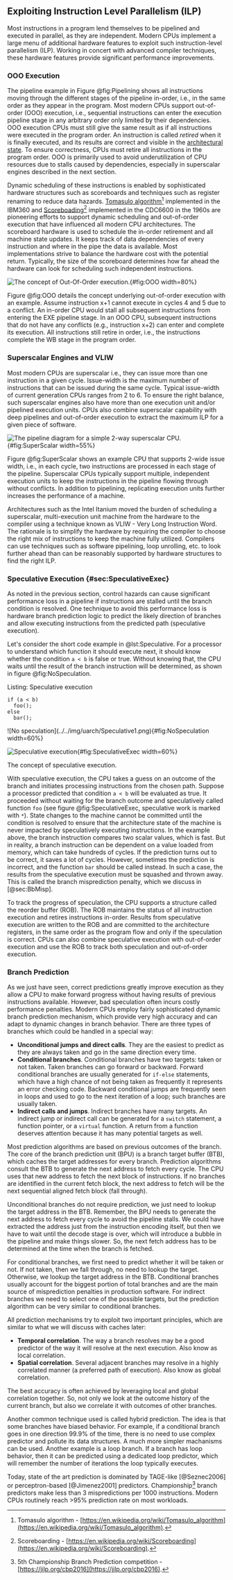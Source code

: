 ## Exploiting Instruction Level Parallelism (ILP)

Most instructions in a program lend themselves to be pipelined and executed in parallel, as they are independent. Modern CPUs implement a large menu of additional hardware features to exploit such instruction-level parallelism (ILP). Working in concert with advanced compiler techniques, these hardware features provide significant performance improvements. 

### OOO Execution

The pipeline example in Figure @fig:Pipelining shows all instructions moving through the different stages of the pipeline in-order, i.e., in the same order as they appear in the program. Most modern CPUs support out-of-order (OOO) execution, i.e., sequential instructions can enter the execution pipeline stage in any arbitrary order only limited by their dependencies. OOO execution CPUs must still give the same result as if all instructions were executed in the program order. An instruction is called *retired* when it is finally executed, and its results are correct and visible in the [architectural state](https://en.wikipedia.org/wiki/Architectural_state). To ensure correctness, CPUs must retire all instructions in the program order. OOO is primarily used to avoid underutilization of CPU resources due to stalls caused by dependencies, especially in superscalar engines described in the next section. 

Dynamic scheduling of these instructions is enabled by sophisticated hardware structures such as scoreboards and techniques such as register renaming to reduce data hazards. [Tomasulo algorithm](https://en.wikipedia.org/wiki/Tomasulo_algorithm)[^4] implemented in the IBM360 and [Scoreboading](https://en.wikipedia.org/wiki/Scoreboarding)[^5] implemented in the CDC6600 in the 1960s are pioneering efforts to support dynamic scheduling and out-of-order execution that have influenced all modern CPU architectures. The scoreboard hardware is used to schedule the in-order retirement and all machine state updates. It keeps track of data dependencies of every instruction and where in the pipe the data is available. Most implementations strive to balance the hardware cost with the potential return. Typically, the size of the scoreboard determines how far ahead the hardware can look for scheduling such independent instructions. 

![The concept of Out-Of-Order execution.](../../img/uarch/OOO.png){#fig:OOO width=80%}

Figure @fig:OOO details the concept underlying out-of-order execution with an example. Assume instruction x+1 cannot execute in cycles 4 and 5 due to a conflict. An in-order CPU would stall all subsequent instructions from entering the EXE pipeline stage. In an OOO CPU, subsequent instructions that do not have any conflicts (e.g., instruction x+2) can enter and complete its execution. All instructions still retire in order, i.e., the instructions complete the WB stage in the program order.

### Superscalar Engines and VLIW

Most modern CPUs are superscalar i.e., they can issue more than one instruction in a given cycle. Issue-width is the maximum number of instructions that can be issued during the same cycle. Typical issue-width of current generation CPUs ranges from 2 to 6. To ensure the right balance, such superscalar engines also have more than one execution unit and/or pipelined execution units. CPUs also combine superscalar capability with deep pipelines and out-of-order execution to extract the maximum ILP for a given piece of software. 

![The pipeline diagram for a simple 2-way superscalar CPU.](../../img/uarch/SuperScalar.png){#fig:SuperScalar width=55%}

Figure @fig:SuperScalar shows an example CPU that supports 2-wide issue width, i.e., in each cycle, two instructions are processed in each stage of the pipeline. Superscalar CPUs typically support multiple, independent execution units to keep the instructions in the pipeline flowing through without conflicts. In addition to pipelining, replicating execution units further increases the performance of a machine.

Architectures such as the Intel Itanium moved the burden of scheduling a superscalar, multi-execution unit machine from the hardware to the compiler using a technique known as VLIW - Very Long Instruction Word. The rationale is to simplify the hardware by requiring the compiler to choose the right mix of instructions to keep the machine fully utilized. Compilers can use techniques such as software pipelining, loop unrolling, etc. to look further ahead than can be reasonably supported by hardware structures to find the right ILP. 

### Speculative Execution {#sec:SpeculativeExec}

As noted in the previous section, control hazards can cause significant performance loss in a pipeline if instructions are stalled until the branch condition is resolved. One technique to avoid this performance loss is hardware branch prediction logic to predict the likely direction of branches and allow executing instructions from the predicted path (speculative execution).

Let's consider the short code example in @lst:Speculative. For a processor to understand which function it should execute next, it should know whether the condition `a < b` is false or true. Without knowing that, the CPU waits until the result of the branch instruction will be determined, as shown in figure @fig:NoSpeculation. 

Listing: Speculative execution

~~~~ {#lst:Speculative .cpp}
if (a < b)
  foo();
else
  bar();
~~~~~~~~~~~~~~~~~~~~~~~~~~~~~~~~~~~~~~~~~~~~~~~~~

<div id="fig:Speculative">
![No speculation](../../img/uarch/Speculative1.png){#fig:NoSpeculation width=60%}


![Speculative execution](../../img/uarch/Speculative2.png){#fig:SpeculativeExec width=60%}

The concept of speculative execution.
</div>

With speculative execution, the CPU takes a guess on an outcome of the branch and initiates processing instructions from the chosen path. Suppose a processor predicted that condition `a < b` will be evaluated as true. It proceeded without waiting for the branch outcome and speculatively called function `foo` (see figure @fig:SpeculativeExec, speculative work is marked with `*`). State changes to the machine cannot be committed until the condition is resolved to ensure that the architecture state of the machine is never impacted by speculatively executing instructions. In the example above, the branch instruction compares two scalar values, which is fast. But in reality, a branch instruction can be dependent on a value loaded from memory, which can take hundreds of cycles. If the prediction turns out to be correct, it saves a lot of cycles. However, sometimes the prediction is incorrect, and the function `bar` should be called instead. In such a case, the results from the speculative execution must be squashed and thrown away. This is called the branch misprediction penalty, which we discuss in [@sec:BbMisp].

To track the progress of speculation, the CPU supports a structure called the reorder buffer (ROB). The ROB maintains the status of all instruction execution and retires instructions in-order. Results from speculative execution are written to the ROB and are committed to the architecture registers, in the same order as the program flow and only if the speculation is correct. CPUs can also combine speculative execution with out-of-order execution and use the ROB to track both speculation and out-of-order execution. 

### Branch Prediction

As we just have seen, correct predictions greatly improve execution as they allow a CPU to make forward progress without having results of previous instructions available. However, bad speculation often incurs costly performance penalties. Modern CPUs employ fairly sophisticated dynamic branch prediction mechanism, which provide very high accuracy and can adapt to dynamic changes in branch behavior. There are three types of branches which could be handled in a special way:

* **Unconditional jumps and direct calls**. They are the easiest to predict as they are always taken and go in the same direction every time.
* **Conditional branches**. Conditional branches have two targets: taken or not taken. Taken branches can go forward or backward. Forward conditional branches are usually generated for `if-else` statements, which have a high chance of not being taken as frequently it represents an error checking code. Backward conditional jumps are frequently seen in loops and used to go to the next iteration of a loop; such branches are usually taken.
* **Indirect calls and jumps**. Indirect branches have many targets. An indirect jump or indirect call can be generated for a `switch` statement, a function pointer, or a `virtual` function. A return from a function deserves attention because it has many potential targets as well.

Most prediction algorithms are based on previous outcomes of the branch. The core of the branch prediction unit (BPU) is a branch target buffer (BTB), which caches the target addresses for every branch. Prediction algorithms consult the BTB to generate the next address to fetch every cycle. The CPU uses that new address to fetch the next block of instructions. If no branches are identified in the current fetch block, the next address to fetch will be the next sequential aligned fetch block (fall through). 

Unconditional branches do not require prediction, we just need to lookup the target address in the BTB. Remember, the BPU needs to generate the next address to fetch every cycle to avoid the pipeline stalls. We could have extracted the address just from the instruction encoding itself, but then we have to wait until the decode stage is over, which will introduce a bubble in the pipeline and make things slower. So, the next fetch address has to be determined at the time when the branch is fetched. 

For conditional branches, we first need to predict whether it will be taken or not. If not taken, then we fall through, no need to lookup the target. Otherwise, we lookup the target address in the BTB. Conditional branches usually account for the biggest portion of total branches and are the main source of misprediction penalties in production software. For indirect branches we need to select one of the possible targets, but the prediction algorithm can be very similar to conditional branches.

All prediction mechanisms try to exploit two important principles, which are similar to what we will discuss with caches later:

* **Temporal correlation**. The way a branch resolves may be a good predictor of the way it will resolve at the next execution. Also know as local correlation.
* **Spatial correlation**. Several adjacent branches may resolve in a highly correlated manner (a preferred path of execution). Also know as global correlation.

The best accuracy is often achieved by leveraging local and global correlation together. So, not only we look at the outcome history of the current branch, but also we correlate it with outcomes of other branches. 

Another common technique used is called hybrid prediction. The idea is that some branches have biased behavior. For example, if a conditional branch goes in one direction 99.9% of the time, there is no need to use complex predictor and pollute its data structures. A much more simpler machanisms can be used. Another example is a loop branch. If a branch has loop behavior, then it can be predicted using a dedicated loop predictor, which will remember the number of iterations the loop typically executes.

Today, state of the art prediction is dominated by TAGE-like [@Seznec2006] or perceptron-based [@Jimenez2001] predictors. Championship[^6] branch predictors make less than 3 mispredictions per 1000 instructions. Modern CPUs routinely reach >95% prediction rate on most workloads.

[^4]: Tomasulo algorithm - [https://en.wikipedia.org/wiki/Tomasulo_algorithm](https://en.wikipedia.org/wiki/Tomasulo_algorithm).
[^5]: Scoreboarding - [https://en.wikipedia.org/wiki/Scoreboarding](https://en.wikipedia.org/wiki/Scoreboarding).
[^6]: 5th Championship Branch Prediction competition - [https://jilp.org/cbp2016](https://jilp.org/cbp2016).